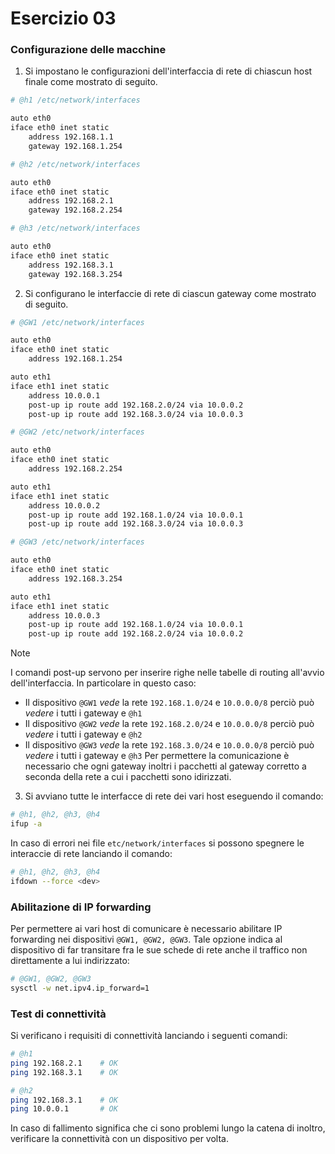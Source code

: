 # Esercizio 03

### Configurazione delle macchine

1. Si impostano le configurazioni dell'interfaccia di rete di chiascun host finale come mostrato di seguito.

```bash
# @h1 /etc/network/interfaces

auto eth0
iface eth0 inet static
    address 192.168.1.1
    gateway 192.168.1.254

# @h2 /etc/network/interfaces

auto eth0
iface eth0 inet static
    address 192.168.2.1
    gateway 192.168.2.254

# @h3 /etc/network/interfaces

auto eth0
iface eth0 inet static
    address 192.168.3.1
    gateway 192.168.3.254
```

2. Si configurano le interfaccie di rete di ciascun gateway come mostrato di seguito.

```bash
# @GW1 /etc/network/interfaces

auto eth0
iface eth0 inet static
    address 192.168.1.254

auto eth1
iface eth1 inet static
    address 10.0.0.1
    post-up ip route add 192.168.2.0/24 via 10.0.0.2
    post-up ip route add 192.168.3.0/24 via 10.0.0.3

# @GW2 /etc/network/interfaces

auto eth0
iface eth0 inet static
    address 192.168.2.254

auto eth1
iface eth1 inet static
    address 10.0.0.2
    post-up ip route add 192.168.1.0/24 via 10.0.0.1
    post-up ip route add 192.168.3.0/24 via 10.0.0.3

# @GW3 /etc/network/interfaces

auto eth0
iface eth0 inet static
    address 192.168.3.254

auto eth1
iface eth1 inet static
    address 10.0.0.3
    post-up ip route add 192.168.1.0/24 via 10.0.0.1
    post-up ip route add 192.168.2.0/24 via 10.0.0.2
```

>[!NOTE]
> I comandi post-up servono per inserire righe nelle tabelle di routing all'avvio dell'interfaccia. In particolare in questo caso:
> * Il dispositivo `@GW1` *vede* la rete `192.168.1.0/24` e `10.0.0.0/8` perciò può *vedere* i tutti i gateway e `@h1`
> * Il dispositivo `@GW2` *vede* la rete `192.168.2.0/24` e `10.0.0.0/8` perciò può *vedere* i tutti i gateway e `@h2`
> * Il dispositivo `@GW3` *vede* la rete `192.168.3.0/24` e `10.0.0.0/8` perciò può *vedere* i tutti i gateway e `@h3`
> Per permettere la comunicazione è necessario che ogni gateway inoltri i pacchetti al gateway corretto a seconda della rete a cui i pacchetti sono idirizzati.

3. Si avviano tutte le interfacce di rete dei vari host eseguendo il comando:

```bash
# @h1, @h2, @h3, @h4
ifup -a
```

In caso di errori nei file `etc/network/interfaces` si possono spegnere le interaccie di rete lanciando il comando:

```bash
# @h1, @h2, @h3, @h4
ifdown --force <dev>
```

### Abilitazione di IP forwarding

Per permettere ai vari host di comunicare è necessario abilitare IP forwarding nei dispositivi `@GW1, @GW2, @GW3`. Tale opzione indica al dispositivo di far transitare fra le sue schede di rete anche il traffico non direttamente a lui indirizzato:

```bash
# @GW1, @GW2, @GW3
sysctl -w net.ipv4.ip_forward=1
```

### Test di connettività

Si verificano i requisiti di connettività lanciando i seguenti comandi:

```bash
# @h1
ping 192.168.2.1    # OK
ping 192.168.3.1    # OK

# @h2
ping 192.168.3.1    # OK
ping 10.0.0.1       # OK
```

In caso di fallimento significa che ci sono problemi lungo la catena di inoltro, verificare la connettività con un dispositivo per volta.
